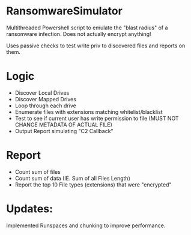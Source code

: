 # RansomwareSimulator
Multithreaded Powershell script to emulate the "blast radius" of a ransomware infection. Does not actually encrypt anything!

Uses passive checks to test write priv to discovered files and reports on them.


# Logic
- Discover Local Drives
- Discover Mapped Drives
- Loop through each drive
- Enumerate files with extensions matching whitelist/blacklist
- Test to see if current user has write permission to file (MUST NOT CHANGE METADATA OF ACTUAL FILE)
- Output Report simulating "C2 Callback"

# Report
- Count sum of files
- Count sum of data (IE. Sum of all Files Length)
- Report the top 10 File types (extensions) that were "encrypted"


# Updates:

Implemented Runspaces and chunking to improve performance.
